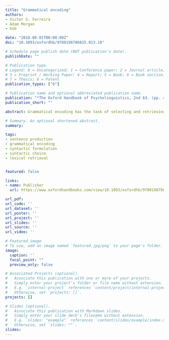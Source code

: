 ```yaml
---
title: "Grammatical encoding"
authors:
- Victor S. Ferreira
- Adam Morgan
- bob

date: "2018-08-01T00:00:00Z"
doi: "10.1093/oxfordhb/9780198786825.013.18"

# Schedule page publish date (NOT publication's date).
publishDate: ""

# Publication type.
# Legend: 0 = Uncategorized; 1 = Conference paper; 2 = Journal article;
# 3 = Preprint / Working Paper; 4 = Report; 5 = Book; 6 = Book section;
# 7 = Thesis; 8 = Patent
publication_types: ["6"]

# Publication name and optional abbreviated publication name.
publication: "*The Oxford Handbook of Psycholinguistics, 2nd Ed. (pp. 432-457). Oxford University Press.*"
publication_short: ""

abstract: Grammatical encoding has the task of selecting and retrieving the syntactic and lexical forms that can convey non-linguistic thoughts, and then determining the morphological forms and their constituent ordering in preparation for their phonological spell-out and eventual externalization. This chapter begins by broadly describing a consensus view of the general architecture of grammatical encoding. It then describes ongoing debates that operate within (or question aspects of) this consensus view, including about the content and structure and selection-then-retrieval character of grammatical encoding; the incrementality or scope of grammatical encoding; the factors that influence syntactic choice; the rational or optimal nature of production; effects of ongoing learning; and production in dialogue. It closes on a constructive note, highlighting fundamental insights that we have gained as a field along the way.

# Summary. An optional shortened abstract.
summary:

tags:
- sentence production
- grammatical encoding
- syntactic formulation
- syntactic choice 
- lexical retrieval 


featured: false

links:
- name: Publisher
  url: https://www.oxfordhandbooks.com/view/10.1093/oxfordhb/9780198786825.001.0001/oxfordhb-9780198786825-e-18

url_pdf:
url_code: ''
url_dataset: ''
url_poster: ''
url_project: ''
url_slides: ''
url_source: ''
url_video: ''

# Featured image
# To use, add an image named `featured.jpg/png` to your page's folder. 
image:
  caption: ''
  focal_point: ""
  preview_only: false

# Associated Projects (optional).
#   Associate this publication with one or more of your projects.
#   Simply enter your project's folder or file name without extension.
#   E.g. `internal-project` references `content/project/internal-project/index.md`.
#   Otherwise, set `projects: []`.
projects: []

# Slides (optional).
#   Associate this publication with Markdown slides.
#   Simply enter your slide deck's filename without extension.
#   E.g. `slides: "example"` references `content/slides/example/index.md`.
#   Otherwise, set `slides: ""`.
slides:
---
```


